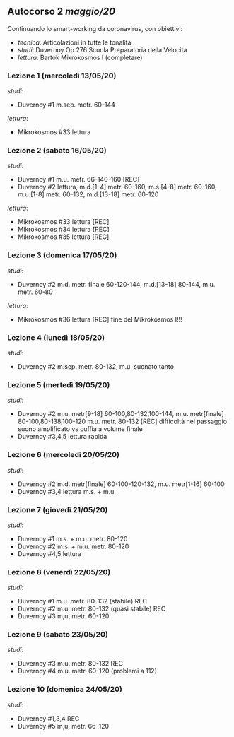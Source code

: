 ## Autocorso 2 *maggio/20*
Continuando lo smart-working da coronavirus, con obiettivi:

* *tecnica*: Articolazioni in tutte le tonalità
* *studi*: Duvernoy Op.276 Scuola Preparatoria della Velocità
* *lettura*: Bartok Mikrokosmos I (completare)


### Lezione 1 (mercoledì 13/05/20)
*studi*:
* Duvernoy #1 m.sep. metr. 60-144

*lettura*:
* Mikrokosmos #33 lettura


### Lezione 2 (sabato 16/05/20)
*studi*:
* Duvernoy #1 m.u. metr. 66-140-160 [REC]
* Duvernoy #2 lettura, m.d.[1-4] metr. 60-160, m.s.[4-8] metr. 60-160, m.u.[1-8] metr. 60-132, m.d.[13-18] metr. 60-120

*lettura*:
* Mikrokosmos #33 lettura [REC]
* Mikrokosmos #34 lettura [REC]
* Mikrokosmos #35 lettura [REC]


### Lezione 3 (domenica 17/05/20)
*studi*:
* Duvernoy #2 m.d. metr. finale 60-120-144, m.d.[13-18] 80-144, m.u. metr. 60-80

*lettura*:
* Mikrokosmos #36 lettura [REC] fine del Mikrokosmos I!!!


### Lezione 4 (lunedì 18/05/20)
*studi*:
* Duvernoy #2 m.sep. metr. 80-132, m.u. suonato tanto


### Lezione 5 (mertedì 19/05/20)
*studi*:
* Duvernoy #2 m.u. metr[9-18] 60-100,80-132,100-144, m.u. metr[finale] 80-100,80-138,100-120
m.u. metr. 80-132 [REC]
difficoltà nel passaggio suono amplificato vs cuffia a volume finale
* Duvernoy #3,4,5 lettura rapida


### Lezione 6 (mercoledì 20/05/20)
*studi*:
* Duvernoy #2 m.d. metr[finale] 60-100-120-132, m.u. metr[1-16] 60-100
* Duvernoy #3,4 lettura m.s. + m.u.


### Lezione 7 (giovedì 21/05/20)
*studi*:
* Duvernoy #1 m.s. + m.u. metr. 80-120
* Duvernoy #2 m.s. + m.u. metr. 80-120
* Duvernoy #4,5 lettura


### Lezione 8 (venerdì 22/05/20)
*studi*:
* Duvernoy #1 m.u. metr. 80-132 (stabile) REC
* Duvernoy #2 m.u. metr. 80-132 (quasi stabile) REC
* Duvernoy #3 m,u, metr. 60-120


### Lezione 9 (sabato 23/05/20)
*studi*:
* Duvernoy #3 m.u. metr. 80-132 REC
* Duvernoy #4 m.u. metr. 60-120 (problemi a 112)


### Lezione 10 (domenica 24/05/20)
*studi*:
* Duvernoy #1,3,4 REC
* Duvernoy #5 m,u, metr. 66-120